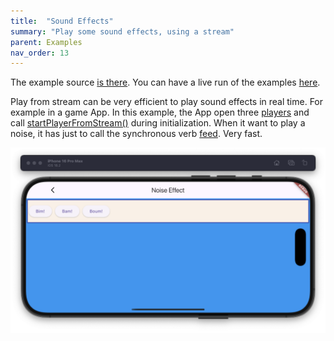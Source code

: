 ```yaml
---
title:  "Sound Effects"
summary: "Play some sound effects, using a stream"
parent: Examples
nav_order: 13
---
```


The example source [is there](https://github.com/canardoux/flutter_sound/blob/master/example/lib/soundEffect/sound_effect.dart). You can have a live run of the examples [here](/live/index.html).

Play from stream can be very efficient to play sound effects in real time. For example in a game App.
In this example, the App open three [players](/api/player/FlutterSoundPlayer-class.html) and call [startPlayerFromStream()](/api/player/FlutterSoundPlayer/startPlayerFromStream.html) during initialization.
When it want to play a noise, it has just to call the synchronous verb [feed](/api/player/FlutterSoundPlayer/feedInt16FromStream.html). Very fast.

![screen shot](ScreenShots/SoundEffect.png)